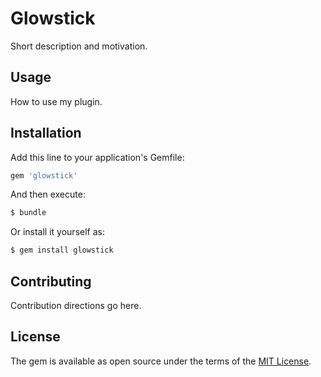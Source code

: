 # Glowstick
Short description and motivation.

## Usage
How to use my plugin.

## Installation
Add this line to your application's Gemfile:

```ruby
gem 'glowstick'
```

And then execute:
```bash
$ bundle
```

Or install it yourself as:
```bash
$ gem install glowstick
```

## Contributing
Contribution directions go here.

## License
The gem is available as open source under the terms of the [MIT License](https://opensource.org/licenses/MIT).
